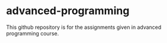 # advanced-programming
This github repository is for the assignments given in advanced programming course.
